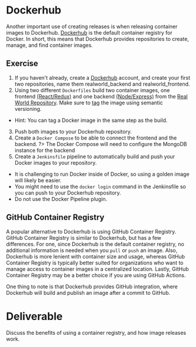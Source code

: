 # Dockerhub

Another important use of creating releases is when releasing container images to Dockerhub. [Dockerhub](https://hub.docker.com/) is the default container registry for Docker. In short, this means that Dockerhub provides repositories to create, manage, and find container images. 

## Exercise

1. If you haven't already, create a [Dockerhub](https://hub.docker.com/) account, and create your first two repositories, name them realworld_backend and realworld_frontend.
2. Using two different `Dockerfiles` build two container images, one frontend [(React/Redux)](https://github.com/gothinkster/react-redux-realworld-example-app) and one backend [(Node/Express)](https://github.com/gothinkster/node-express-realworld-example-app) from the [Real World Repository](https://github.com/gothinkster/react-redux-realworld-example-app). Make sure to [tag](https://docs.docker.com/engine/reference/commandline/tag/) the image using semantic versioning.
  - Hint: You can tag a Docker image in the same step as the build.
3. Push both images to your Dockerhub repository.
4. Create a `Docker Compose` to be able to connect the frontend and the backend.
?> The Docker Compose will need to configure the MongoDB instance for the backend
5. Create a `Jenkinsfile` pipeline to automatically build and push your Docker images to your repository.
  - It is challenging to run Docker inside of Docker, so using a golden image will likely be easier.
  - You might need to use the `docker login` command in the Jenkinsfile so you can push to your Dockerhub repository.
  - Do not use the Docker Pipeline plugin.

## GitHub Container Registry

A popular alternative to Dockerhub is using GitHub Container Registry. GitHub Container Registry is similar to Dockerhub, but has a few differences. For one, since Dockerhub is the default container registry, no additional information is needed when you `pull` or `push` an image. Also, Dockerhub is more lenient with container size and usage, whereas GitHub Container Registry is typically better suited for organizations who want to manage access to container images in a centralized location. Lastly, GitHub Container Registry may be a better choice if you are using GitHub Actions.

One thing to note is that Dockerhub provides GitHub integration, where Dockerhub will build and publish an image after a commit to GitHub.

# Deliverable

Discuss the benefits of using a container registry, and how image releases work.
